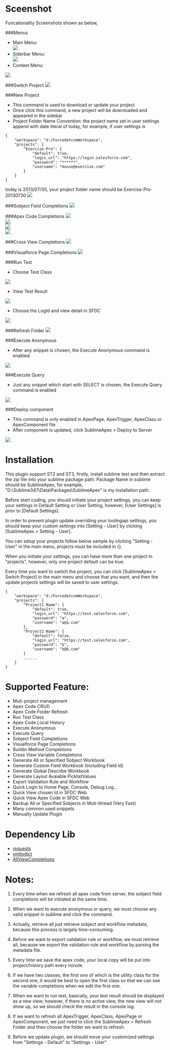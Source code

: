 # Sceenshot #
Funcationality Screenshots shown as below,

###Menus
+ Main Menu:<br/>
<img src="https://raw.github.com/xjsender/SublimeApex/master/screenshot/main%20menu.png" /><br/>
+ Siderbar Menu:<br/>
<img src="https://raw.github.com/xjsender/SublimeApex/master/screenshot/siderbar%20menu.png" /><br/>
+ Context Menu:<br/>
<img src="https://raw.github.com/xjsender/SublimeApex/master/screenshot/context%20menu.png" />

###Switch Project
<img src="https://raw.github.com/xjsender/SublimeApex/master/screenshot/switch%20project.png" />

###New Project
+ This command is used to download or update your project
+ Once click this command, a new project will be downloaded and appeared in the sidebar
+ Project Folder Name Convention: the project name set in user settings append with date literal of today, for example,
if user settings is 

```
{
    "workspace": "d:/ForcedotcomWorkspace",
    "projects": {
        "Exercise-Pro": {
            "default": true,
            "login_url": "https://login.salesforce.com",
            "password": "******",
            "username": "mouse@exercise.com"
        }
    }
}
```
today is 2013/07/30, your project folder name should be Exercise-Pro-20130730
<img src="https://raw.github.com/xjsender/SublimeApex/master/screenshot/new%20project.png" />

###Sobject Field Completions
<img src="https://raw.github.com/xjsender/SublimeApex/master/screenshot/sobject%20field%20completions.png" />

###Apex Code Completions
<img src="https://raw.github.com/xjsender/SublimeApex/master/screenshot/Apex%20code%20completions.png" /><br/>
<img src="https://raw.github.com/xjsender/SublimeApex/master/screenshot/map%20completions.png" /><br/>
<img src="https://raw.github.com/xjsender/SublimeApex/master/screenshot/set%20completions.png" /><br/>
<img src="https://raw.github.com/xjsender/SublimeApex/master/screenshot/list%20completions.png" />

###Cross View Completions
<img src="https://raw.github.com/xjsender/SublimeApex/master/screenshot/cross%20view%20completions.png" />

###Visualforce Page Completions
<img src="https://raw.github.com/xjsender/SublimeApex/master/screenshot/visualforce%20page%20completions.png" />

###Run Test
+ Choose Test Class <br/>
<img src="https://raw.github.com/xjsender/SublimeApex/master/screenshot/choose%20test%20class.png" />

+ View Test Result<br/>
<img src="https://raw.github.com/xjsender/SublimeApex/master/screenshot/test%20result.png" />

+ Choose the LogId and view detail in SFDC<br/>
<img src="https://raw.github.com/xjsender/SublimeApex/master/screenshot/view%20debug%20log.png" />

###Refresh Folder
<img src="https://raw.github.com/xjsender/SublimeApex/master/screenshot/refresh%20folder.png" />

###Execute Anonymous
+ After any snippet is chosen, the Execute Anonymous command is enabled.
<img src="https://raw.github.com/xjsender/SublimeApex/master/screenshot/execute%20anonymous.png" />

###Execute Query
+ Just any snippet which start with SELECT is chosen, the Execute Query command is enabled
<img src="https://raw.github.com/xjsender/SublimeApex/master/screenshot/execute%20query.png" />

###Deploy component
+ This command is only enabled in ApexPage, ApexTrigger, ApexClass or ApexComponent file
+ After component is updated, click SublimeApex > Deploy to Server
<img src="https://raw.github.com/xjsender/SublimeApex/master/screenshot/deploy%20component.png" />

# Installation #
This plugin support ST2 and ST3, firstly, install sublime text and then extract the zip file into your sublime package path.
Package Name in sublime should be SublimeApex, for example, "D:\Sublime347\Data\Packages\SublimeApex" is my installation path.

Before start coding, you should initiate your project settings, you can keep your settings in Default Setting or User Setting, however, [User Settings] is prior to [Default Settings].

In order to prevent plugin update overriding your toolingapi settings, you should keep your custom settings into [Setting - User] by clicking [SublimeApex > Setting - User].

You can setup your projects follow below sample by clicking "Setting - User" in the main menu, projects must be included in {}.

When you initiate your settings, you can have more than one project in "projects", however, only one project default can be true.

Every time you want to switch the project, you can click [SublimeApex > Switch Project] in the main menu and choose that you want, and then the update projects settings will be saved to user settings.
``` 
{
    "workspace": "d:/ForcedotcomWorkspace",
    "projects": {
        "Project1 Name": {
            "default": true,
            "login_url": "https://test.salesforce.com",
            "password": "a",
            "username": "a@a.com"
        },
        "Project2 Name": {
            "default": false,
            "login_url": "https://test.salesforce.com",
            "password": "b",
            "username": "b@b.com"
        }
        ......
    }
}
```

# Supported Feature: #
+ Muti-project management
+ Apex Code CRUD
+ Apex Code Folder Refresh
+ Run Test Class
+ Apex Code Local History
+ Execute Anonymous
+ Execute Query
+ Sobject Field Completions
+ Visualforce Page Completions
+ Buildin Method Completions
+ Cross View Variable Completions
+ Generate All or Specified Sobject Workbook
+ Generate Custom Field Workbook (Including Field Id)
+ Generate Global Describe Workbook
+ Generate Layout Avaiable PicklistValues
+ Export Validation Rule and Workflow
+ Quick Login to Home Page, Console, Debug Log...
+ Quick View chosen Id in SFDC Web
+ Quick View Apex Code in SFDC Web
+ Backup All or Specified Sobjects in Muti-thread (Very Fast)
+ Many common used snippets
+ Manually Update Plugin

# Dependency Lib #
+ [requests](https://github.com/kennethreitz/requests)
+ [xmltodict](https://github.com/martinblech/xmltodict)
+ [AllViewCompletions](https://github.com/alienhard/SublimeAllAutocomplete/blob/master/all_views_completions.py)

# Notes: #
1. Every time when we refresh all apex code from server, the sobject field completions will be initiated at the same time.

2. When we want to execute anonymous or query, we must choose any valid snippet in sublime and click the command.

3. Actually, retrieve all just retrieve sobject and workflow metadata, because this process is largely time-consuming.

4. Before we want to export validation rule or workflow, we must retrieve all, because we export the validation rule and workflow by parsing the metadata file.

5. Every time we save the apex code, your local copy will be put into project/history path every minute.

6. If we have two classes, the first one of which is the utility class for the second one, it would be best to open the first class so that we can see the variable completions when we edit the first one.

7. When we want to run test, basically, your test result should be displayed as a new view; however, if there is no active view, the new view will not show up, so we should check the result in the console log.

8. If we want to refresh all ApexTrigger, ApexClass, ApexPage or ApexComponent, we just need to click the SublimeApex > Refresh Folder and then choose the folder we want to refresh.

9. Before we update plugin, we should move your customized settings from "Settings - Default" to "Settings - User"